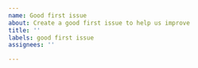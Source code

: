```yaml
---
name: Good first issue
about: Create a good first issue to help us improve
title: ''
labels: good first issue
assignees: ''

---
```



